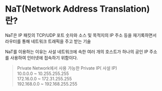 # NaT(Network Address Translation) 란?

NaT은 IP 패킷의 TCP/UDP 포트 숫자와 소스 및 목적지의 IP 주소 등을 재기록하면서 라우터를 통해 네트워크 트래픽을 주고 받는 기술

NaT를 이용하는 이유는 사설 네트워크에 속한 여러 개의 호스트가 하나의 공인 IP 주소를 사용하여 인터넷에 접속하기 위함이다.


>Private Network에서 사용 가능한 Private IP( 사설 IP)  
>10.0.0.0 ~ 10.255.255.255  
>172.16.0.0 ~ 172.31.255.255  
>192.168.0.0 ~ 192.168.255.255



